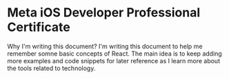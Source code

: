# Meta iOS Developer Professional Certificate
Why I'm writing this document? I'm writing this document to help me remember somne basic concepts of React. The main idea is to keep adding more examples and code snippets for later reference as I learn more about the tools related to technology.
